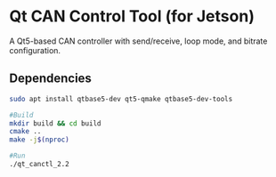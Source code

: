 # Qt CAN Control Tool (for Jetson)

A Qt5-based CAN controller with send/receive, loop mode, and bitrate configuration.

## Dependencies
```bash
sudo apt install qtbase5-dev qt5-qmake qtbase5-dev-tools

#Build
mkdir build && cd build
cmake ..
make -j$(nproc)

#Run
./qt_canctl_2.2
